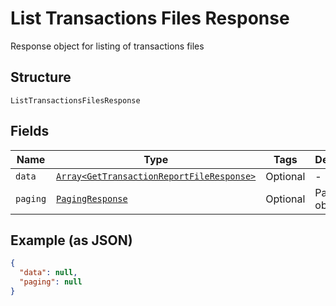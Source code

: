 
# List Transactions Files Response

Response object for listing of transactions files

## Structure

`ListTransactionsFilesResponse`

## Fields

| Name | Type | Tags | Description |
|  --- | --- | --- | --- |
| `data` | [`Array<GetTransactionReportFileResponse>`](../../doc/models/get-transaction-report-file-response.md) | Optional | - |
| `paging` | [`PagingResponse`](../../doc/models/paging-response.md) | Optional | Paging object |

## Example (as JSON)

```json
{
  "data": null,
  "paging": null
}
```

